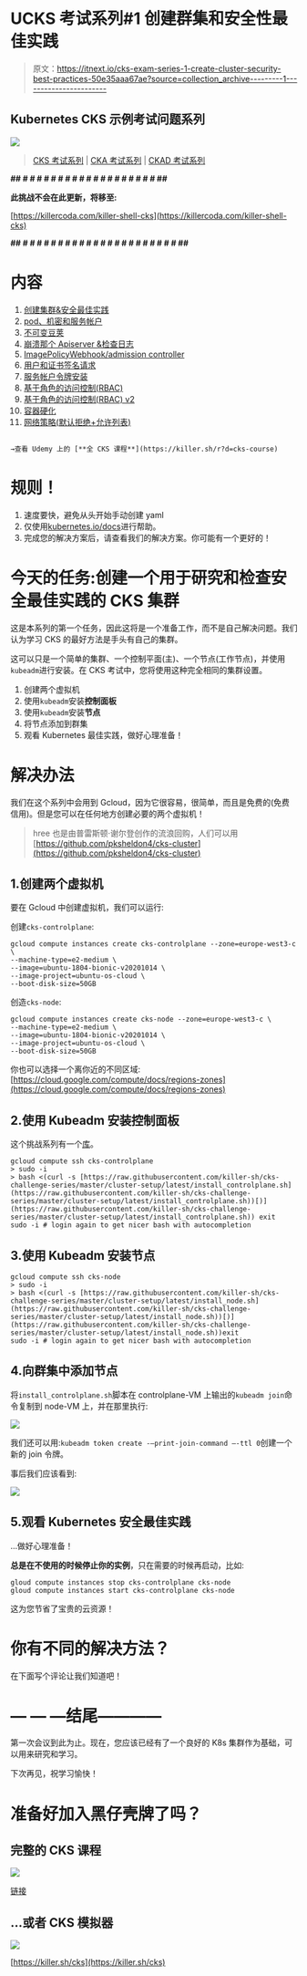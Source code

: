 # UCKS 考试系列#1 创建群集和安全性最佳实践

> 原文：<https://itnext.io/cks-exam-series-1-create-cluster-security-best-practices-50e35aaa67ae?source=collection_archive---------1----------------------->

## Kubernetes CKS 示例考试问题系列

![](img/0b4636daffcb81ed1b2b37e49b2316ae.png)

> [CKS 考试系列](https://killer.sh/r?d=cks-series) | [CKA 考试系列](https://killer.sh/r?d=cka-series) | [CKAD 考试系列](https://killer.sh/r?d=ckad-series)

**## # # # # # # # # # # # # # # # # # # # ##**

**此挑战不会在此更新，将移至:**

[https://killercoda.com/killer-shell-cks](https://killercoda.com/killer-shell-cks)

**## # # # # # # # # # # # # # # # # # # # # # # ##**

# 内容

1.  [创建集群&安全最佳实践](https://wuestkamp.medium.com/cks-exam-series-1-create-cluster-security-best-practices-50e35aaa67ae?source=friends_link&sk=8bc466dae0ea90412251e32d4eaf7539)
2.  [pod、机密和服务帐户](https://wuestkamp.medium.com/cks-exam-series-2-pods-and-secrets-3d92a6fba331?source=friends_link&sk=379fa6e196233c73ef7845d84a3aa34d)
3.  [不可变豆荚](https://wuestkamp.medium.com/cks-exam-series-3-immutable-pods-3812cf76cff4?source=friends_link&sk=ed1231a0382d97bd5c8267afe75f14ac)
4.  [崩溃那个 Apiserver &检查日志](https://wuestkamp.medium.com/cks-exam-series-4-crash-that-apiserver-5f4d3d503028?source=friends_link&sk=3ccd9bf1b728e85f86157ef1af23d455)
5.  [ImagePolicyWebhook/admission controller](https://wuestkamp.medium.com/cks-exam-series-5-imagepolicywebhook-8d09f1ceee70?source=friends_link&sk=93017beeae20f640f52db41d20d3ffcd)
6.  [用户和证书签名请求](https://wuestkamp.medium.com/cks-exam-series-6-users-and-certificatesigningrequests-368a5b2c6a3f)
7.  [服务帐户令牌安装](https://wuestkamp.medium.com/cks-exam-series-7-serviceaccount-tokens-1158c93612d4?source=friends_link&sk=1064eaf2f3d4d03576bcde207eaf7cfb)
8.  [基于角色的访问控制(RBAC)](https://wuestkamp.medium.com/cks-exam-series-8-rbac-db8a0984059e?source=friends_link&sk=8a1abe2d51275faed47f3d36858b14d5)
9.  [基于角色的访问控制(RBAC) v2](https://wuestkamp.medium.com/cks-exam-series-9-rbac-v2-23ee24dd77cd?source=friends_link&sk=2a6027eb75fbcf7876216cab222fa953)
10.  [容器硬化](https://wuestkamp.medium.com/cks-exam-series-10-container-hardening-177588b8bbfe?source=friends_link&sk=dbdddc1ee9321a946ee2e3f778c0711a)
11.  [网络策略(默认拒绝+允许列表)](https://wuestkamp.medium.com/cks-exam-series-11-networkpolicies-default-deny-and-allowlist-b2ce4186551f?source=friends_link&sk=bdcc071a32f26b93d6c4a51b9a9436a7)

~~~~~~~~~~~~~~~~~~~~~~~~~~~~~~~~~~

→查看 Udemy 上的 [**全 CKS 课程**](https://killer.sh/r?d=cks-course)

~~~~~~~~~~~~~~~~~~~~~~~~~~~~~~~~~~

# 规则！

1.  速度要快，避免从头开始手动创建 yaml
2.  仅使用[kubernetes.io/docs](https://kubernetes.io/docs/home/)进行帮助。
3.  完成您的解决方案后，请查看我们的解决方案。你可能有一个更好的！

# 今天的任务:创建一个用于研究和检查安全最佳实践的 CKS 集群

这是本系列的第一个任务，因此这将是一个准备工作，而不是自己解决问题。我们认为学习 CKS 的最好方法是手头有自己的集群。

这可以只是一个简单的集群、一个控制平面(主)、一个节点(工作节点)，并使用`kubeadm`进行安装。在 CKS 考试中，您将使用这种完全相同的集群设置。

1.  创建两个虚拟机
2.  使用`kubeadm`安装**控制面板**
3.  使用`kubeadm`安装**节点**
4.  将节点添加到群集
5.  观看 Kubernetes 最佳实践，做好心理准备！

# 解决办法

我们在这个系列中会用到 Gcloud，因为它很容易，很简单，而且是免费的(免费信用)。但是您可以在任何地方创建必要的两个虚拟机！

> hree 也是由普雷斯顿·谢尔登创作的流浪回购，人们可以用[https://github.com/pksheldon4/cks-cluster](https://github.com/pksheldon4/cks-cluster)

## 1.创建两个虚拟机

要在 Gcloud 中创建虚拟机，我们可以运行:

创建`cks-controlplane`:

```
gcloud compute instances create cks-controlplane --zone=europe-west3-c \
--machine-type=e2-medium \
--image=ubuntu-1804-bionic-v20201014 \
--image-project=ubuntu-os-cloud \
--boot-disk-size=50GB
```

创造`cks-node`:

```
gcloud compute instances create cks-node --zone=europe-west3-c \
--machine-type=e2-medium \
--image=ubuntu-1804-bionic-v20201014 \
--image-project=ubuntu-os-cloud \
--boot-disk-size=50GB
```

你也可以选择一个离你近的不同区域:[https://cloud.google.com/compute/docs/regions-zones](https://cloud.google.com/compute/docs/regions-zones)

## 2.使用 Kubeadm 安装控制面板

这个挑战系列有一个[库](https://github.com/killer-sh/cks-challenge-series)。

```
gcloud compute ssh cks-controlplane
> sudo -i
> bash <(curl -s [https://raw.githubusercontent.com/killer-sh/cks-challenge-series/master/cluster-setup/latest/install_controlplane.sh](https://raw.githubusercontent.com/killer-sh/cks-challenge-series/master/cluster-setup/latest/install_controlplane.sh))[)](https://raw.githubusercontent.com/killer-sh/cks-challenge-series/master/cluster-setup/latest/install_controlplane.sh)) exit
sudo -i # login again to get nicer bash with autocompletion
```

## 3.使用 Kubeadm 安装节点

```
gcloud compute ssh cks-node
> sudo -i
> bash <(curl -s [https://raw.githubusercontent.com/killer-sh/cks-challenge-series/master/cluster-setup/latest/install_node.sh](https://raw.githubusercontent.com/killer-sh/cks-challenge-series/master/cluster-setup/latest/install_node.sh))[)](https://raw.githubusercontent.com/killer-sh/cks-challenge-series/master/cluster-setup/latest/install_node.sh))exit
sudo -i # login again to get nicer bash with autocompletion
```

## 4.向群集中添加节点

将`install_controlplane.sh`脚本在 controlplane-VM 上输出的`kubeadm join`命令复制到 node-VM 上，并在那里执行:

![](img/07e013c00d7cbac1573a799597434dfb.png)

我们还可以用:`kubeadm token create -—print-join-command —-ttl 0`创建一个新的 join 令牌。

事后我们应该看到:

![](img/d649ce72d47cd4d6e40258d330996d16.png)

## 5.观看 Kubernetes 安全最佳实践

…做好心理准备！

**总是在不使用的时候停止你的实例**，只在需要的时候再启动，比如:

```
gloud compute instances stop cks-controlplane cks-node
gloud compute instances start cks-controlplane cks-node
```

这为您节省了宝贵的云资源！

# 你有不同的解决方法？

在下面写个评论让我们知道吧！

# — — —结尾————

第一次会议到此为止。现在，您应该已经有了一个良好的 K8s 集群作为基础，可以用来研究和学习。

下次再见，祝学习愉快！

# 准备好加入黑仔壳牌了吗？

## 完整的 CKS 课程

[![](img/b16ab8b3bd72db1ad641b82f067bdd80.png)](https://killer.sh/r?d=cks-course)

[链接](https://killer.sh/r?d=cks-course)

## …或者 CKS 模拟器

[![](img/4c118b1471bd606fc46cd5569df4f944.png)](https://killer.sh/cks)

[https://killer.sh/cks](https://killer.sh/cks)
